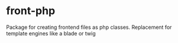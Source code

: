 # front-php
Package for creating frontend files as php classes. Replacement for template engines like a blade or twig

